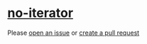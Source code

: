 [no-iterator](https://eslint.org/docs/rules/no-iterator)
========================================================
Please [open an issue](https://github.com/professional-js/eslint-config/issues/new)
or [create a pull request](https://github.com/professional-js/eslint-config/edit/main/src/rules-configurations/eslint/no-iterator.md)
